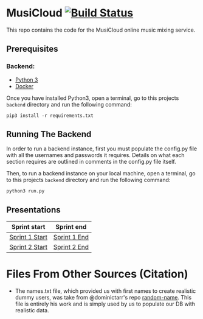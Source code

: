 # MusiCloud [![Build Status](https://travis-ci.com/CPSSD/MusiCloud.svg?token=VTsNQCkWWmZRNF9jfpa7&branch=master)](https://travis-ci.com/CPSSD/MusiCloud)
This repo contains the code for the MusiCloud online music mixing service.

## Prerequisites 
### Backend:
- [Python 3](https://www.python.org/downloads/)
- [Docker](https://www.docker.com/get-started)

Once you have installed Python3, open a terminal, go to this
projects `backend` directory and run the following command:
```
pip3 install -r requirements.txt
```

## Running The Backend
In order to run a backend instance, first you must populate the
config.py file with all the usernames and passwords it requires.
Details on what each section requires are outlined in comments in the config.py
file itself.

Then, to run a backend instance on your local machine, open a
terminal, go to this projects `backend` directory and run
the following command:
```
python3 run.py
```

## Presentations

Sprint start | Sprint end
---|---
[Sprint 1 Start](https://docs.google.com/presentation/d/1nHhMDjFC2nuO9RaTrjN3yLTlmu7kZL6ef_p-Xfh5ETs/edit?usp=sharing)|[Sprint 1 End](https://docs.google.com/presentation/d/1-S9CH44S0XYHTo-oLQlmGt99yo7yInbsjSCJSH5wbcs/edit?usp=sharing)|
[Sprint 2 Start](https://docs.google.com/presentation/d/1BjvWF_6WQabbuikUCCV2Urdyj9taUJPS3SOp89YqEZ4/edit?usp=sharing)|[Sprint 2 End](https://docs.google.com/presentation/d/1CpGCclZtmFaxMC6vDA0nHrIWmSOsZlfENur1_Eu1cDw/edit?usp=sharing)

# Files From Other Sources (Citation)
- The names.txt file, which provided us with first names to create realistic dummy users,
was take from @dominictarr's repo [random-name](https://github.com/dominictarr/random-name).
This file is entirely his work and is simply used by us to populate our DB with realistic data.
